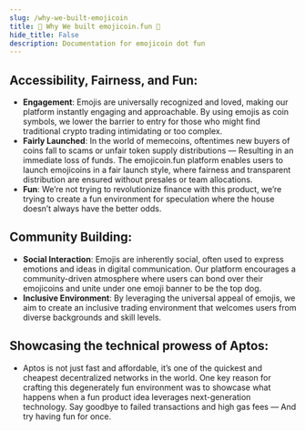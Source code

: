 ```yaml
---
slug: /why-we-built-emojicoin
title: 🍆 Why We built emojicoin.fun 🍆
hide_title: False
description: Documentation for emojicoin dot fun
---
```


## Accessibility, Fairness, and Fun:
- **Engagement**: Emojis are universally recognized and loved, making our platform instantly engaging and approachable. By using emojis as coin symbols, we lower the barrier to entry for those who might find traditional crypto trading intimidating or too complex.
- **Fairly Launched**: In the world of memecoins, oftentimes new buyers of coins fall to scams or unfair token supply distributions — Resulting in an immediate loss of funds. The emojicoin.fun platform enables users to launch emojicoins in a fair launch style, where fairness and transparent distribution are ensured without presales or team allocations.
- **Fun**: We’re not trying to revolutionize finance with this product, we’re trying to create a fun environment for speculation where the house doesn’t always have the better odds.
## Community Building:
- **Social Interaction**: Emojis are inherently social, often used to express emotions and ideas in digital communication. Our platform encourages a community-driven atmosphere where users can bond over their emojicoins and unite under one emoji banner to be the top dog.
- **Inclusive Environment**: By leveraging the universal appeal of emojis, we aim to create an inclusive trading environment that welcomes users from diverse backgrounds and skill levels.
## Showcasing the technical prowess of Aptos:
- Aptos is not just fast and affordable, it’s one of the quickest and cheapest decentralized networks in the world. One key reason for crafting this degenerately fun environment was to showcase what happens when a fun product idea leverages next-generation technology. Say goodbye to failed transactions and high gas fees — And try having fun for once.